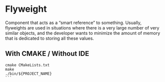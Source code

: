 # Flyweight

Component that acts as a “smart reference” to something. 
Usually, flyweights are used in situations where there is a very large number of very similar objects, and the developer wants  to minimize the amount of memory that is dedicated to storing all these values.

## With CMAKE / Without IDE
````
cmake CMakeLists.txt
make
./bin/${PROJECT_NAME}
```
